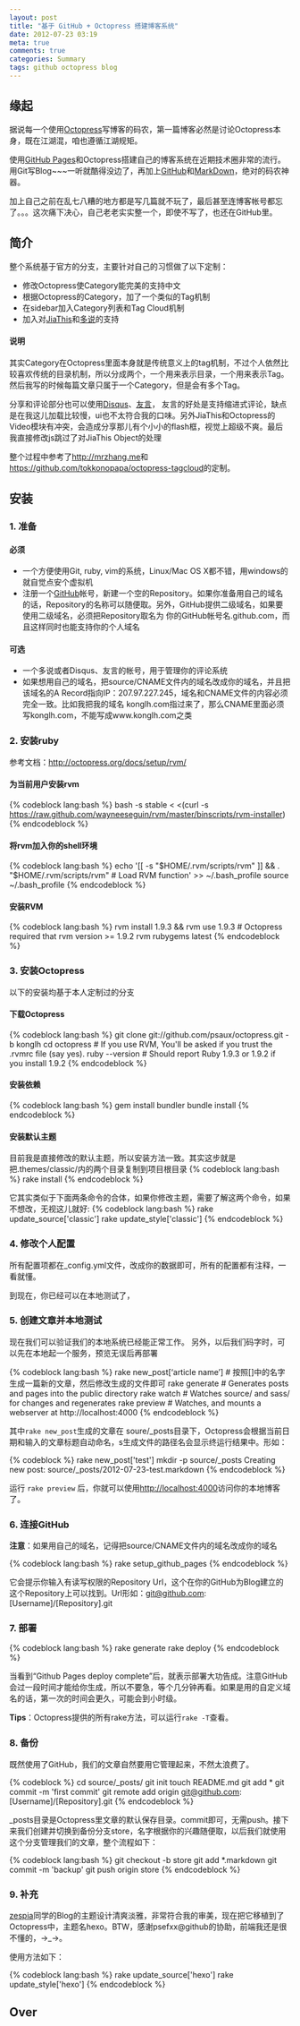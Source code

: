 ```yaml
---
layout: post
title: "基于 GitHub + Octopress 搭建博客系统"
date: 2012-07-23 03:19
meta: true
comments: true
categories: Summary
tags: github octopress blog
---
```


## 缘起

据说每一个使用[Octopress][]写博客的码农，第一篇博客必然是讨论Octopress本身，既在江湖混，咱也遵循江湖规矩。

使用[GitHub Pages][]和Octopress搭建自己的博客系统在近期技术圈非常的流行。用Git写Blog~~~一听就酷得没边了，再加上[GitHub][]和[MarkDown][]，绝对的码农神器。

加上自己之前在乱七八糟的地方都是写几篇就不玩了，最后甚至连博客帐号都忘了。。。这次痛下决心，自己老老实实整一个，即使不写了，也还在GitHub里。

<!-- more -->

## 简介 

整个系统基于官方的分支，主要针对自己的习惯做了以下定制：

* 修改Octopress使Category能完美的支持中文
* 根据Octopress的Category，加了一个类似的Tag机制
* 在sidebar加入Category列表和Tag Cloud机制
* 加入对[JiaThis][]和[多说][]的支持


#### 说明 

其实Category在Octopress里面本身就是传统意义上的tag机制，不过个人依然比较喜欢传统的目录机制，所以分成两个，一个用来表示目录，一个用来表示Tag。然后我写的时候每篇文章只属于一个Category，但是会有多个Tag。

分享和评论部分也可以使用[Disqus][]、[友言][]， 友言的好处是支持缩进式评论，缺点是在我这儿加载比较慢，ui也不太符合我的口味。另外JiaThis和Octopress的Video模块有冲突，会造成分享那儿有个小小的flash框，视觉上超级不爽。最后我直接修改js跳过了对JiaThis Object的处理

整个过程中参考了<http://mrzhang.me>和<https://github.com/tokkonopapa/octopress-tagcloud>的定制。


## 安装

### 1. 准备

#### 必须
* 一个方便使用Git, ruby, vim的系统，Linux/Mac OS X都不错，用windows的就自觉点安个虚拟机
* 注册一个[GitHub](https://github.com/signup/free)帐号，新建一个空的Repository。如果你准备用自己的域名的话，Repository的名称可以随便取。另外，GitHub提供二级域名，如果要使用二级域名，必须把Repository取名为 你的GitHub帐号名.github.com，而且这样同时也能支持你的个人域名

#### 可选
* 一个多说或者Disqus、友言的帐号，用于管理你的评论系统
* 如果想用自己的域名，把source/CNAME文件内的域名改成你的域名，并且把该域名的A Record指向IP：207.97.227.245，域名和CNAME文件的内容必须完全一致。比如我把我的域名 konglh.com指过来了，那么CNAME里面必须写konglh.com，不能写成www.konglh.com之类

### 2. 安装ruby
参考文档：<http://octopress.org/docs/setup/rvm/>

#### 为当前用户安装rvm
{% codeblock lang:bash %}
bash -s stable < <(curl -s https://raw.github.com/wayneeseguin/rvm/master/binscripts/rvm-installer)
{% endcodeblock %}

#### 将rvm加入你的shell环境
{% codeblock lang:bash %}
echo '[[ -s "$HOME/.rvm/scripts/rvm" ]] && . "$HOME/.rvm/scripts/rvm" # Load RVM function' >> ~/.bash_profile
source ~/.bash_profile
{% endcodeblock %}

#### 安装RVM
{% codeblock lang:bash %}
rvm install 1.9.3 && rvm use 1.9.3  # Octopress required that rvm version >= 1.9.2
rvm rubygems latest
{% endcodeblock %}


### 3. 安装Octopress
以下的安装均基于本人定制过的分支

#### 下载Octopress
{% codeblock lang:bash %}
git clone git://github.com/psaux/octopress.git -b konglh
cd octopress    # If you use RVM, You'll be asked if you trust the .rvmrc file (say yes).
ruby --version  # Should report Ruby 1.9.3 or 1.9.2 if you install 1.9.2
{% endcodeblock %}

#### 安装依赖
{% codeblock lang:bash %}
gem install bundler
bundle install
{% endcodeblock %}

#### 安装默认主题
目前我是直接修改的默认主题，所以安装方法一致。其实这步就是把.themes/classic/内的两个目录复制到项目根目录
{% codeblock lang:bash %}
rake install
{% endcodeblock %}

它其实类似于下面两条命令的合体，如果你修改主题，需要了解这两个命令，如果不想改，无视这儿就好:
{% codeblock lang:bash %}
rake update_source['classic']
rake update_style['classic']
{% endcodeblock %}


### 4. 修改个人配置
所有配置项都在\_config.yml文件，改成你的数据即可，所有的配置都有注释，一看就懂。

到现在，你已经可以在本地测试了，


### 5. 创建文章并本地测试
现在我们可以验证我们的本地系统已经能正常工作。
另外，以后我们码字时，可以先在本地起一个服务，预览无误后再部署

{% codeblock lang:bash %}
rake new_post[‘article name’] # 按照[]中的名字生成一篇新的文章，然后修改生成的文件即可
rake generate   # Generates posts and pages into the public directory
rake watch      # Watches source/ and sass/ for changes and regenerates
rake preview    # Watches, and mounts a webserver at http://localhost:4000
{% endcodeblock %}

其中`rake new_post`生成的文章在 soure/_posts目录下，Octopress会根据当前日期和输入的文章标题自动命名，s生成文件的路径名会显示终运行结果中。形如：

{% codeblock %}
rake new_post['test']
mkdir -p source/_posts
Creating new post: source/_posts/2012-07-23-test.markdown
{% endcodeblock %}

运行 `rake preview` 后，你就可以使用<http://localhost:4000>访问你的本地博客了。


### 6. 连接GitHub 

**注意**：如果用自己的域名，记得把source/CNAME文件内的域名改成你的域名

{% codeblock lang:bash %}
rake setup_github_pages
{% endcodeblock %}

它会提示你输入有读写权限的Repository Url，这个在你的GitHub为Blog建立的这个Repository上可以找到。Url形如：git@github.com:[Username]/[Repository].git

### 7. 部署

{% codeblock lang:bash %}
rake generate
rake deploy
{% endcodeblock %}

当看到“Github Pages deploy complete”后，就表示部署大功告成。注意GitHub会过一段时间才能给你生成，所以不要急，等个几分钟再看。如果是用的自定义域名的话，第一次的时间会更久，可能会到小时级。

**Tips**：Octopress提供的所有rake方法，可以运行`rake -T`查看。


### 8. 备份

既然使用了GitHub，我们的文章自然要用它管理起来，不然太浪费了。

{% codeblock %}
cd source/_posts/
git init
touch README.md
git add *
git commit -m 'first commit'
git remote add origin git@github.com:[Username]/[Repository].git
{% endcodeblock %}

_posts目录是Octopress里文章的默认保存目录。commit即可，无需push。接下来我们创建并切换到备份分支store，名字根据你的兴趣随便取，以后我们就使用这个分支管理我们的文章，整个流程如下：

{% codeblock lang:bash %}
git checkout -b store
git add *.markdown
git commit -m 'backup'
git push origin store
{% endcodeblock %}


### 9. 补充

[zespia][]同学的Blog的主题设计清爽淡雅，非常符合我的审美，现在把它移植到了Octopress中，主题名hexo。BTW，感谢psefxx@github的协助，前端我还是很不懂的，→_→。

使用方法如下： 

{% codeblock lang:bash %}
rake update_source['hexo']
rake update_style['hexo']
{% endcodeblock %}

## Over


[GitHub]:       https://github.com/         "GitHub"
[GitHub Pages]: https://pages.github.com/   "GitHub Pages"
[Octopress]:    http://octopress.com/       "Octopress"
[MarkDown]:     http://daringfireball.net/projects/markdown/       "MarkDown"
[Disqus]:       http://www.disqus.com/     "Disqus"
[JiaThis]:      http://www.jiathis.com/     "加网"
[zespia]:       http://zespia.tw/           "zespia"
[多说]:         http://www.duoshuo.com/     "多说"
[友言]:         http://www.duoshuo.com/     "友言"
